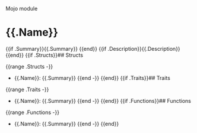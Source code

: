 Mojo module

# {{.Name}}

{{if .Summary}}{{.Summary}}
{{end}}
{{if .Description}}{{.Description}}
{{end}}
{{if .Structs}}## Structs

{{range .Structs -}}
 - {{.Name}}: {{.Summary}}
{{end -}}
{{end}}
{{if .Traits}}## Traits

{{range .Traits -}}
 - {{.Name}}: {{.Summary}}
{{end -}}
{{end}}
{{if .Functions}}## Functions

{{range .Functions -}}
 - {{.Name}}: {{.Summary}}
{{end -}}
{{end}}
